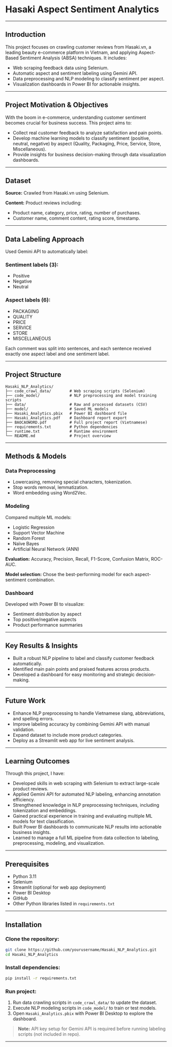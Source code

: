 # Hasaki Aspect Sentiment Analytics
---
## Introduction

This project focuses on crawling customer reviews from Hasaki.vn, a leading beauty e-commerce platform in Vietnam, and applying Aspect-Based Sentiment Analysis (ABSA) techniques. It includes:

- Web scraping feedback data using Selenium.  
- Automatic aspect and sentiment labeling using Gemini API.  
- Data preprocessing and NLP modeling to classify sentiment per aspect.  
- Visualization dashboards in Power BI for actionable insights.

---

## Project Motivation & Objectives

With the boom in e-commerce, understanding customer sentiment becomes crucial for business success. This project aims to:

- Collect real customer feedback to analyze satisfaction and pain points.  
- Develop machine learning models to classify sentiment (positive, neutral, negative) by aspect (Quality, Packaging, Price, Service, Store, Miscellaneous).  
- Provide insights for business decision-making through data visualization dashboards.

---

## Dataset

**Source:** Crawled from Hasaki.vn using Selenium.

**Content:** Product reviews including:

- Product name, category, price, rating, number of purchases.  
- Customer name, comment content, rating score, timestamp.

---

## Data Labeling Approach

Used Gemini API to automatically label:

### Sentiment labels (3):

- Positive  
- Negative  
- Neutral

### Aspect labels (6):

- PACKAGING  
- QUALITY  
- PRICE  
- SERVICE  
- STORE  
- MISCELLANEOUS

Each comment was split into sentences, and each sentence received exactly one aspect label and one sentiment label.

---

## Project Structure

```
Hasaki_NLP_Analytics/
├── code_crawl_data/        # Web scraping scripts (Selenium)
├── code_model/             # NLP preprocessing and model training scripts
├── data/                   # Raw and processed datasets (CSV)
├── model/                  # Saved ML models
├── Hasaki_Analytics.pbix   # Power BI dashboard file
├── Hasaki_Analytics.pdf    # Dashboard report export
├── BAOCAOWORD.pdf          # Full project report (Vietnamese)
├── requirements.txt        # Python dependencies
├── runtime.txt             # Runtime environment
└── README.md               # Project overview
```

---

## Methods & Models

### Data Preprocessing

- Lowercasing, removing special characters, tokenization.  
- Stop words removal, lemmatization.  
- Word embedding using Word2Vec.

### Modeling

Compared multiple ML models:

- Logistic Regression  
- Support Vector Machine  
- Random Forest  
- Naïve Bayes  
- Artificial Neural Network (ANN)

**Evaluation:** Accuracy, Precision, Recall, F1-Score, Confusion Matrix, ROC-AUC.

**Model selection:** Chose the best-performing model for each aspect-sentiment combination.

### Dashboard

Developed with Power BI to visualize:

- Sentiment distribution by aspect  
- Top positive/negative aspects  
- Product performance summaries

---

## Key Results & Insights

- Built a robust NLP pipeline to label and classify customer feedback automatically.  
- Identified main pain points and praised features across products.  
- Developed a dashboard for easy monitoring and strategic decision-making.

---

## Future Work

- Enhance NLP preprocessing to handle Vietnamese slang, abbreviations, and spelling errors.  
- Improve labeling accuracy by combining Gemini API with manual validation.  
- Expand dataset to include more product categories.  
- Deploy as a Streamlit web app for live sentiment analysis.

---

## Learning Outcomes

Through this project, I have:

- Developed skills in web scraping with Selenium to extract large-scale product reviews.  
- Applied Gemini API for automated NLP labeling, enhancing annotation efficiency.  
- Strengthened knowledge in NLP preprocessing techniques, including tokenization and embeddings.  
- Gained practical experience in training and evaluating multiple ML models for text classification.  
- Built Power BI dashboards to communicate NLP results into actionable business insights.  
- Learned to manage a full ML pipeline from data collection to labeling, preprocessing, modeling, and visualization.

---

## Prerequisites

- Python 3.11  
- Selenium  
- Streamlit (optional for web app deployment)  
- Power BI Desktop  
- GitHub  
- Other Python libraries listed in `requirements.txt`

---

## Installation

### Clone the repository:

```bash
git clone https://github.com/yourusername/Hasaki_NLP_Analytics.git
cd Hasaki_NLP_Analytics
```

### Install dependencies:

```bash
pip install -r requirements.txt
```

### Run project:

1. Run data crawling scripts in `code_crawl_data/` to update the dataset.  
2. Execute NLP modeling scripts in `code_model/` to train or test models.  
3. Open `Hasaki_Analytics.pbix` with Power BI Desktop to explore the dashboard.

> **Note:** API key setup for Gemini API is required before running labeling scripts (not included in repo).

---
